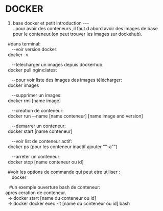 # DOCKER 

1) base docker et petit introduction ---  
  ..pour avoir des conteneurs ,il faut d abord avoir des images de base pour le conteneur.(on peut trouver les images sur dockehub).

&nbsp;&nbsp;#dans terminal:<br>
&nbsp;&nbsp;&nbsp;&nbsp;&nbsp;--voir version docker:<br>
&nbsp;&nbsp;docker -v

&nbsp;&nbsp;&nbsp;&nbsp;&nbsp;--telecharger un images depuis dockerhub: <br> 
&nbsp;&nbsp;docker pull nginx:latest

&nbsp;&nbsp;&nbsp;&nbsp;&nbsp;--pour voir liste des images des images télécharger: <br>
&nbsp;&nbsp;docker images

&nbsp;&nbsp;&nbsp;&nbsp;&nbsp;--supprimer un images: <br>
&nbsp;&nbsp;docker rmi [name image]

&nbsp;&nbsp;&nbsp;&nbsp;&nbsp;--creation de conteneur: <br>
&nbsp;&nbsp;docker run --name [name conteneur] [name image and version] 

&nbsp;&nbsp;&nbsp;&nbsp;&nbsp;--demarrer un conteneur: <br>
&nbsp;&nbsp;docker start [name conteneur]

&nbsp;&nbsp;&nbsp;&nbsp;&nbsp;--voir list de conteneur actif: <br>
&nbsp;&nbsp;docker ps (pour les conteneur inactif ajouter ""-a"")

&nbsp;&nbsp;&nbsp;&nbsp;&nbsp;--arreter un conteneur:<br>
&nbsp;&nbsp;docker stop [name conteneur ou id]

&nbsp;&nbsp;#voir les options de commande qui peut etre utiliser :<br>
&nbsp;&nbsp;&nbsp;&nbsp;&nbsp;docker 

&nbsp;&nbsp;&nbsp;#un exemple ouverture bash de conteneur: <br>
apres ceration de conteneur.<br>
&nbsp;&nbsp;-> docker start [name du conteneur ou id] <br>
&nbsp;&nbsp;-> docker docker exec -it [name du conteneur ou id] bash

